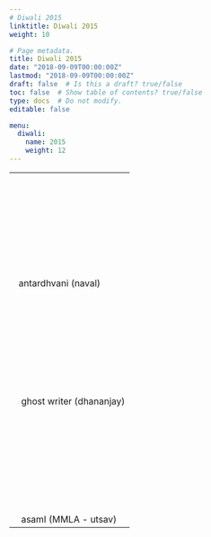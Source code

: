 ```yaml
---
# Diwali 2015
linktitle: Diwali 2015
weight: 10

# Page metadata.
title: Diwali 2015
date: "2018-09-09T00:00:00Z"
lastmod: "2018-09-09T00:00:00Z"
draft: false  # Is this a draft? true/false
toc: false  # Show table of contents? true/false
type: docs  # Do not modify.
editable: false

menu:
  diwali:
    name: 2015
    weight: 12
---
```

<TABLE>
<TR><TD>
<IMG HEIGHT=200 SRC-../images/naval_2015diwali_cover.jpg>
<IMG HEIGHT=200 SRC-../images/naval_2015diwali_contents.jpg>
antardhvani (naval)
</TD></TR><TR><TD>
<IMG HEIGHT=200 SRC-../images/dhananja_2015diwali_cover.jpg>
<IMG HEIGHT=200 SRC-../images/dhananjay_2015diwali_contents.jpg>
<IMG HEIGHT=200 SRC-../images/dhananjay_2015diwali_title.jpg>
ghost writer (dhananjay)
</TD></TR><TR><TD>
<IMG HEIGHT=200 SRC-../images/MMLA_2015diwali_cover.png>
<IMG HEIGHT=200 SRC-../images/MMLA_2015diwali_contents.png>
<IMG HEIGHT=200 SRC-../images/MMLA_2015diwali_title.png>
<A HREF-../images/MMLAUtsav2015p.pdf>asamI</A> (MMLA - utsav)
</TD></TR>
</TABLE>
